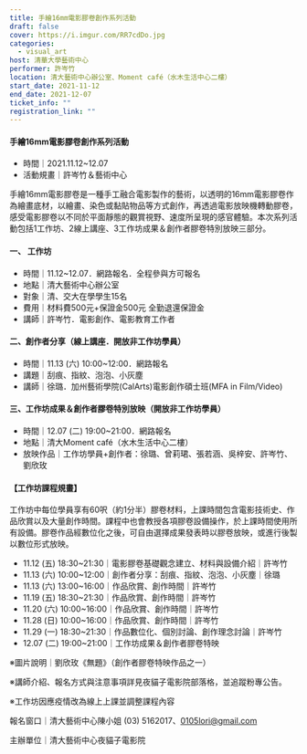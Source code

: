 ```yaml
---
title: 手繪16mm電影膠卷創作系列活動
draft: false
cover: https://i.imgur.com/RR7cdDo.jpg
categories:
  - visual_art
host: 清華大學藝術中心
performer: 許岑竹
location: 清大藝術中心辦公室、Moment café（水木生活中心二樓）
start_date: 2021-11-12
end_date: 2021-12-07
ticket_info: ""
registration_link: ""
---
```


#### 手繪16mm電影膠卷創作系列活動
- 時間｜2021.11.12~12.07
- 活動規畫｜許岑竹＆藝術中心

手繪16mm電影膠卷是一種手工融合電影製作的藝術，以透明的16mm電影膠卷作為繪畫底材，以繪畫、染色或黏貼物品等方式創作，再透過電影放映機轉動膠卷，感受電影膠卷以不同於平面靜態的觀賞視野、速度所呈現的感官體驗。本次系列活動包括1工作坊、2線上講座、3工作坊成果＆創作者膠卷特別放映三部分。

#### 一、 工作坊
- 時間｜11.12~12.07．網路報名．全程參與方可報名
- 地點｜清大藝術中心辦公室
- 對象｜清、交大在學學生15名
- 費用｜材料費500元+保證金500元 全勤退還保證金
- 講師｜許岑竹．電影創作、電影教育工作者

#### 二、創作者分享（線上講座．開放非工作坊學員）
- 時間｜11.13 (六) 10:00~12:00．網路報名
- 講題｜刮痕、指紋、泡泡、小灰塵
- 講師｜徐璐．加州藝術學院(CalArts)電影創作碩士班(MFA in Film/Video)

#### 三、工作坊成果＆創作者膠卷特別放映（開放非工作坊學員）
- 時間｜12.07 (二) 19:00~21:00．網路報名
- 地點｜清大Moment café（水木生活中心二樓）
- 放映作品｜工作坊學員+創作者：徐璐、曾莉珺、張若涵、吳梓安、許岑竹、劉欣玫

#### 【工作坊課程規畫】

工作坊中每位學員享有60呎（約1分半）膠卷材料，上課時間包含電影技術史、作品欣賞以及大量創作時間。課程中也會教授各項膠卷設備操作，於上課時間使用所有設備。膠卷作品經數位化之後，可自由選擇成果發表時以膠卷放映，或進行後製以數位形式放映。

- 11.12 (五) 18:30~21:30｜電影膠卷基礎觀念建立、材料與設備介紹｜許岑竹
- 11.13 (六) 10:00~12:00｜創作者分享：刮痕、指紋、泡泡、小灰塵｜徐璐
- 11.13 (六) 13:00~16:00｜作品欣賞、創作時間｜許岑竹
- 11.19 (五) 18:30~21:30｜作品欣賞、創作時間｜許岑竹
- 11.20 (六) 10:00~16:00｜作品欣賞、創作時間｜許岑竹
- 11.28 (日) 10:00~16:00｜作品欣賞、創作時間｜許岑竹
- 11.29 (一) 18:30~21:30｜作品數位化、個別討論、創作理念討論｜許岑竹
- 12.07 (二) 19:00~21:00｜工作坊成果＆創作者膠卷特映

※圖片說明｜劉欣玫《無題》（創作者膠卷特映作品之一）

※講師介紹、報名方式與注意事項詳見夜貓子電影院部落格，並追蹤粉專公告。

※工作坊因應疫情改為線上上課並調整課程內容

報名窗口｜清大藝術中心陳小姐 (03) 5162017、0105lori@gmail.com

主辦單位｜清大藝術中心夜貓子電影院
